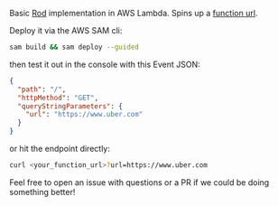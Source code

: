 Basic [Rod](https://github.com/go-rod/rod) implementation in AWS Lambda. Spins up a [function url](https://docs.aws.amazon.com/lambda/latest/dg/lambda-urls.html).

Deploy it via the AWS SAM cli:

```bash
sam build && sam deploy --guided
```

then test it out in the console with this Event JSON:

```json
{
  "path": "/",
  "httpMethod": "GET",
  "queryStringParameters": {
    "url": "https://www.uber.com"
  }
}
```

or hit the endpoint directly:

```bash
curl <your_function_url>?url=https://www.uber.com
```

Feel free to open an issue with questions or a PR if we could be doing something better!